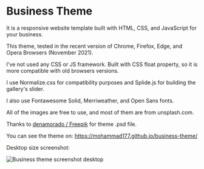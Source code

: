 # Business Theme

It is a responsive website template built with HTML, CSS, and JavaScript for your business.

This theme, tested in the recent version of Chrome, Firefox, Edge, and Opera Browsers (November 2021).

I've not used any CSS or JS framework. Built with CSS float property, so it is more compatible with old browsers versions.

I use Normalize.css for compatibility purposes and Splide.js for building the gallery's slider.

I also use Fontawesome Solid, Merriweather, and Open Sans fonts.

All of the images are free to use, and most of them are from unsplash.com.

Thanks to <a href="http://www.freepik.com/" target="_blank">denamorado / Freepik</a> for theme .psd file.

You can see the theme on:
https://mohammad177.github.io/business-theme/

Desktop size screenshot:

<img src="https://alvand.dev/wp-content/uploads/2021/11/business-theme-desktop-screenshot-1.jpg" alt="Business theme screenshot desktop">
